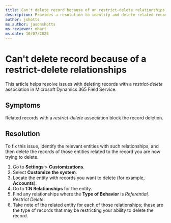 ```yaml
---
title: Can't delete record because of an restrict-delete relationships
description: Provides a resolution to identify and delete related records to resolve issues with restrict-delete associations in Dynamics 365 Field Service.
author: jshotts
ms.author: jasonshotts
ms.reviewer: mhart
ms.date: 10/07/2023
---
```

# Can't delete record because of a restrict-delete relationships

This article helps resolve issues with deleting records with a *restrict-delete* association in Microsoft Dynamics 365 Field Service.

## Symptoms

Related records with a *restrict-delete* association block the record deletion.

## Resolution

To fix this issue, identify the relevant entities with such relationships, and then delete the records of those entities related to the record you are now trying to delete.

1. Go to **Settings** > **Customizations**.
2. Select **Customize the system**.
3. Locate the entity with records you want to delete (for example, **Accounts**).
4. Go to **1:N Relationships** for the entity.
5. Find any relationships where the **Type of Behavior** is *Referential, Restrict Delete*.
6. Take note of the related entity for each of those relationships; these are the type of records that may be restricting your ability to delete the record.
